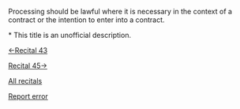 
Processing should be lawful where it is necessary in the context of a contract or the intention to enter into a contract.


\* This title is an unofficial description.




[←Recital 43](https://gdpr-info.eu/recitals/no-43/ "43 - Freely Given Consent")


[Recital 45→](https://gdpr-info.eu/recitals/no-45/ "45 - Fulfillment of Legal Obligations")


[All recitals](https://gdpr-info.eu/recitals/)

[Report error](https://gdpr-info.eu/gf/?TB_iframe=true&height=306 "Your message")

